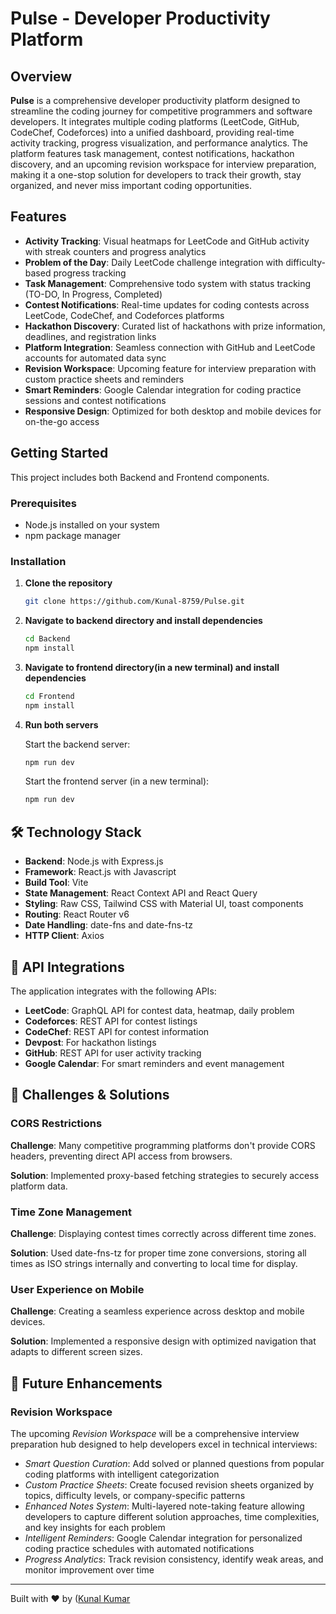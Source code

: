 # Pulse - Developer Productivity Platform

## Overview

**Pulse** is a comprehensive developer productivity platform designed to streamline the coding journey for competitive programmers and software developers. It integrates multiple coding platforms (LeetCode, GitHub, CodeChef, Codeforces) into a unified dashboard, providing real-time activity tracking, progress visualization, and performance analytics. The platform features task management, contest notifications, hackathon discovery, and an upcoming revision workspace for interview preparation, making it a one-stop solution for developers to track their growth, stay organized, and never miss important coding opportunities.

## Features

- **Activity Tracking**: Visual heatmaps for LeetCode and GitHub activity with streak counters and progress analytics
- **Problem of the Day**: Daily LeetCode challenge integration with difficulty-based progress tracking
- **Task Management**: Comprehensive todo system with status tracking (TO-DO, In Progress, Completed)
- **Contest Notifications**: Real-time updates for coding contests across LeetCode, CodeChef, and Codeforces platforms
- **Hackathon Discovery**: Curated list of hackathons with prize information, deadlines, and registration links
- **Platform Integration**: Seamless connection with GitHub and LeetCode accounts for automated data sync
- **Revision Workspace**: Upcoming feature for interview preparation with custom practice sheets and reminders
- **Smart Reminders**: Google Calendar integration for coding practice sessions and contest notifications
- **Responsive Design**: Optimized for both desktop and mobile devices for on-the-go access

## Getting Started

This project includes both Backend and Frontend components.

### Prerequisites
- Node.js installed on your system
- npm package manager

### Installation

1. **Clone the repository**
   ```bash
   git clone https://github.com/Kunal-8759/Pulse.git
   ```

2. **Navigate to backend directory and install dependencies**
   ```bash
   cd Backend
   npm install
   ```

3. **Navigate to frontend directory(in a new terminal) and install dependencies**
   ```bash
   cd Frontend
   npm install
   ```

4. **Run both servers**
   
   Start the backend server:
   ```bash
   npm run dev
   ```
   
   Start the frontend server (in a new terminal):
   ```bash
   npm run dev
   ```

## 🛠️ Technology Stack
- **Backend**: Node.js with Express.js
- **Framework**: React.js with Javascript
- **Build Tool**: Vite
- **State Management**: React Context API and React Query
- **Styling**: Raw CSS, Tailwind CSS with Material UI, toast components
- **Routing**: React Router v6
- **Date Handling**: date-fns and date-fns-tz
- **HTTP Client**: Axios

## 🔌 API Integrations

The application integrates with the following APIs:
- **LeetCode**: GraphQL API for contest data, heatmap, daily problem
- **Codeforces**: REST API for contest listings
- **CodeChef**: REST API for contest information
- **Devpost**: For hackathon listings
- **GitHub**: REST API for user activity tracking
- **Google Calendar**: For smart reminders and event management 

## 🤔 Challenges & Solutions


### CORS Restrictions
**Challenge**: Many competitive programming platforms don't provide CORS headers, preventing direct API access from browsers.

**Solution**: Implemented proxy-based fetching strategies to securely access platform data.

### Time Zone Management
**Challenge**: Displaying contest times correctly across different time zones.

**Solution**: Used date-fns-tz for proper time zone conversions, storing all times as ISO strings internally and converting to local time for display.

### User Experience on Mobile
**Challenge**: Creating a seamless experience across desktop and mobile devices.

**Solution**: Implemented a responsive design with optimized navigation that adapts to different screen sizes.

## 🔮 Future Enhancements
### Revision Workspace
The upcoming *Revision Workspace* will be a comprehensive interview preparation hub designed to help developers excel in technical interviews:

- *Smart Question Curation*: Add solved or planned questions from popular coding platforms with intelligent categorization
- *Custom Practice Sheets*: Create focused revision sheets organized by topics, difficulty levels, or company-specific patterns
- *Enhanced Notes System*: Multi-layered note-taking feature allowing developers to capture different solution approaches, time complexities, and key insights for each problem
- *Intelligent Reminders*: Google Calendar integration for personalized coding practice schedules with automated notifications
- *Progress Analytics*: Track revision consistency, identify weak areas, and monitor improvement over time


___

Built with ❤️ by ([Kunal Kumar](https://www.linkedin.com/in/kunal-kumar-78094a258/)